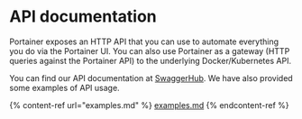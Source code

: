 # API documentation

Portainer exposes an HTTP API that you can use to automate everything you do via the Portainer UI. You can also use Portainer as a gateway (HTTP queries against the Portainer API) to the underlying Docker/Kubernetes API.

You can find our API documentation at [SwaggerHub](https://app.swaggerhub.com/apis/portainer/portainer-ce/2.9.2). We have also provided some examples of API usage.

{% content-ref url="examples.md" %}
[examples.md](examples.md)
{% endcontent-ref %}

